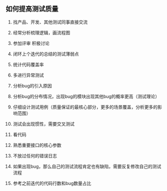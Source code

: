 ## 如何提高测试质量

1. 找产品、开发、其他测试同事直接交流

2. 经常分析梳理逻辑，画流程图

3. 参加评审  积极讨论
                         
4. 闭环上个迭代的总结的测试薄弱点

5. 统计代码覆盖率

6. 多进行异常测试

7. 分析bug的引入原因

8. 分析bug的分布情况，出现bug的模块出现其他bug的概率更高（测试理论）

9. 仔细设计测试用例（质量保证的最核心部分，更多的场景覆盖，分析更多的影响范围）

10. 测试会出现惯性，需要交叉测试

11. 看代码

12. 熟悉重要接口的核心参数

13. 不放过任何的错误日志

14. 如果出现bug，那么自己的测试流程肯定也有缺陷，需要反复修改自己的测试流程

15. 参考之前迭代的代码行数和bug数量占比

